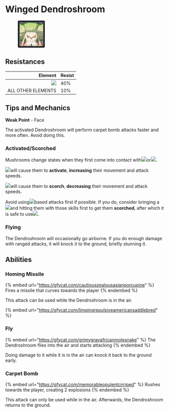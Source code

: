 # Winged Dendroshroom

<figure><img src="../../.gitbook/assets/Element=Dendro,Size=Large.png" alt=""><figcaption></figcaption></figure>

## Resistances

|                                      Element | Resist |
| -------------------------------------------: | ------ |
| ![](../../.gitbook/assets/dendro\_small.png) | 40%    |
|                           ALL OTHER ELEMENTS | 10%    |

## Tips and Mechanics <a href="#tips-and-mechanics" id="tips-and-mechanics"></a>

**Weak Point** - Face

The activated Dendroshroom will perform carpet bomb attacks faster and more often. Avoid doing this.

### Activated/Scorched

Mushrooms change states when they first come into contact with![](../../.gitbook/assets/electro\_small.png)or![](../../.gitbook/assets/pyro\_small.png).

![](../../.gitbook/assets/electro\_small.png)will cause them to **activate**, **increasing** their movement and attack speeds.

![](../../.gitbook/assets/pyro\_small.png)will cause them to **scorch**, **decreasing** their movement and attack speeds.

Avoid using![](../../.gitbook/assets/electro\_small.png)based attacks first if possible. If you do, consider bringing a![](../../.gitbook/assets/pyro\_small.png)and hitting them with those skills first to get them **scorched**, after which it is safe to use![](../../.gitbook/assets/electro\_small.png).

### Flying

The Dendroshroom will occasionally go airborne. If you do enough damage with ranged attacks, it will knock it to the ground, briefly stunning it.

## Abilities <a href="#rage" id="rage"></a>

### Homing Missile

{% embed url="https://gfycat.com/cautiouszealousasianporcupine" %}
Fires a missile that curves towards the player
{% endembed %}

This attack can be used while the Dendroshroom is in the air.

{% embed url="https://gfycat.com/limpingrepulsiveamericansaddlebred" %}

### Fly

{% embed url="https://gfycat.com/grimygrayafricanmolesnake" %}
The Dendroshroom flies into the air and starts attacking
{% endembed %}

Doing damage to it while it is in the air can knock it back to the ground early.

### Carpet Bomb

{% embed url="https://gfycat.com/memorableopulentcirriped" %}
Rushes towards the player, creating 2 explosions
{% endembed %}

This attack can only be used while in the air. Afterwards, the Dendroshroom returns to the ground.
